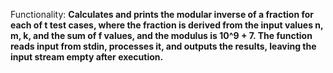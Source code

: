 Functionality: **Calculates and prints the modular inverse of a fraction for each of t test cases, where the fraction is derived from the input values n, m, k, and the sum of f values, and the modulus is 10^9 + 7. The function reads input from stdin, processes it, and outputs the results, leaving the input stream empty after execution.**